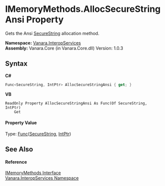 # IMemoryMethods.AllocSecureStringAnsi Property 
 

Gets the Ansi <a href="http://msdn2.microsoft.com/en-us/library/7kt014s1" target="_blank">SecureString</a> allocation method.

**Namespace:**&nbsp;<a href="46913109-b3e0-3b59-6f7f-071f8aa90bf0">Vanara.InteropServices</a><br />**Assembly:**&nbsp;Vanara.Core (in Vanara.Core.dll) Version: 1.0.3

## Syntax

**C#**<br />
``` C#
Func<SecureString, IntPtr> AllocSecureStringAnsi { get; }
```

**VB**<br />
``` VB
ReadOnly Property AllocSecureStringAnsi As Func(Of SecureString, IntPtr)
	Get
```


#### Property Value
Type: <a href="http://msdn2.microsoft.com/en-us/library/bb549151" target="_blank">Func</a>(<a href="http://msdn2.microsoft.com/en-us/library/7kt014s1" target="_blank">SecureString</a>, <a href="http://msdn2.microsoft.com/en-us/library/5he14kz8" target="_blank">IntPtr</a>)

## See Also


#### Reference
<a href="b481f620-dc45-e8fa-8eb4-9029a9ba4919">IMemoryMethods Interface</a><br /><a href="46913109-b3e0-3b59-6f7f-071f8aa90bf0">Vanara.InteropServices Namespace</a><br />